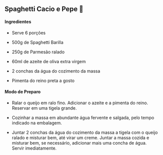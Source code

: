 ## Spaghetti Cacio e Pepe :spaghetti:

#### Ingredientes

- Serve 6 porções

- 500g de Spaghetti Barilla

- 250g de Parmesão ralado 

- 60ml de azeite de oliva extra virgem

- 2 conchas da água do cozimento da massa

- Pimenta do reino preta a gosto

#### Modo de Preparo

- Ralar o queijo em ralo fino. Adicionar o azeite e a pimenta do reino. Reservar em uma tigela grande. 

- Cozinhar a massa em abundante água fervente e salgada, pelo tempo indicado na embalagem.

- Juntar 2 conchas da água do cozimento da massa a tigela com o queijo ralado e misturar bem, até virar um creme. Juntar a massa cozida e misturar bem, se necessário, adicionar mais uma concha de água. Servir imediatamente. 



